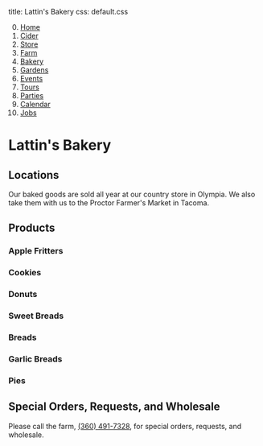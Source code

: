 title: Lattin's Bakery
css: default.css

0. [Home](index.html)
1. [Cider](cider.html)
2. [Store](store.html)
3. [Farm](farm.html)
4. [Bakery](bakery.html)
5. [Gardens](gardens.html)
6. [Events](events.html)
7. [Tours](tours.html)
8. [Parties](parties.html)
9. [Calendar](calendar.html)
10. [Jobs](jobs.html)

# Lattin's Bakery

## Locations

Our baked goods are sold all year at our country store in Olympia.
We also take them with us to the Proctor Farmer's Market in Tacoma.

## Products

### Apple Fritters

### Cookies

### Donuts

### Sweet Breads

### Breads

### Garlic Breads

### Pies

## Special Orders, Requests, and Wholesale

Please call the farm, [(360) 491-7328](tel:+1-360-491-7328), for special orders, requests, and wholesale.

